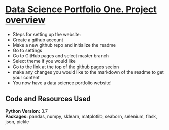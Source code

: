 # [Data Science Portfolio One. Project overview](https://github.com/DataEngineeringGuru/Data-Science-Portfolio-One)
* Steps for setting up the website:
* Create a github account
* Make a new github repo and initialize the readme
* Go to settings 
* Go to GitHub pages and select master branch
* Select theme if you would like
* Go to the link at the top of the github pages secion 
* make any changes you would like to the markdown of the readme to get your content
* You now have a data science portfolio website!

## Code and Resources Used 
**Python Version:** 3.7  
**Packages:** pandas, numpy, sklearn, matplotlib, seaborn, selenium, flask, json, pickle  
